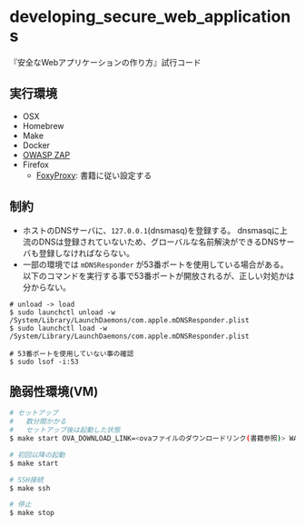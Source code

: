 # developing_secure_web_applications

『安全なWebアプリケーションの作り方』試行コード

## 実行環境

- OSX
- Homebrew
- Make
- Docker
- [OWASP ZAP](https://www.owasp.org/index.php/OWASP_Zed_Attack_Proxy_Project)
- Firefox
   - [FoxyProxy](https://addons.mozilla.org/ja/firefox/addon/foxyproxy-standard/): 書籍に従い設定する

## 制約

- ホストのDNSサーバに、`127.0.0.1`(dnsmasq)を登録する。
  dnsmasqに上流のDNSは登録されていないため、グローバルな名前解決ができるDNSサーバも登録しなければならない。
- 一部の環境では `mDNSResponder` が53番ポートを使用している場合がある。
  以下のコマンドを実行する事で53番ポートが開放されるが、正しい対処かは分からない。

```
# unload -> load
$ sudo launchctl unload -w /System/Library/LaunchDaemons/com.apple.mDNSResponder.plist
$ sudo launchctl load -w /System/Library/LaunchDaemons/com.apple.mDNSResponder.plist

# 53番ポートを使用していない事の確認
$ sudo lsof -i:53
```

## 脆弱性環境(VM)

```bash
# セットアップ
#   数分間かかる
#   セットアップ後は起動した状態
$ make start OVA_DOWNLOAD_LINK=<ovaファイルのダウンロードリンク(書籍参照)> WASBOOK_PASSWORD=<VMのパスワード(書籍参照)>

# 初回以降の起動
$ make start

# SSH接続
$ make ssh

# 停止
$ make stop
```
